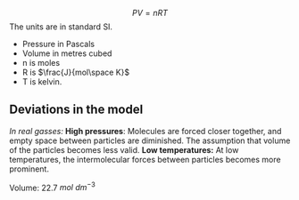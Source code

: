 $$PV = nRT$$
The units are in standard SI.
- Pressure in Pascals
- Volume in metres cubed
- n is moles
- R is $\frac{J}{mol\space K}$
- T is kelvin.
## Deviations in the model
*In real gasses:*
**High pressures**: Molecules are forced closer together, and empty space between particles are diminished. The assumption that volume of the particles becomes less valid.
**Low temperatures:** At low temperatures, the intermolecular forces between particles becomes more prominent.

Volume: 22.7 $mol\ dm^{-3}$


